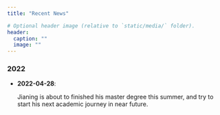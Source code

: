 ```yaml
---
title: "Recent News"

# Optional header image (relative to `static/media/` folder).
header:
  caption: ""
  image: ""
---
```


### 2022

- **2022-04-28**:
  
  Jianing is about to finished his master degree this summer, and try to start his next academic journey in near future.
 
  
  

  
